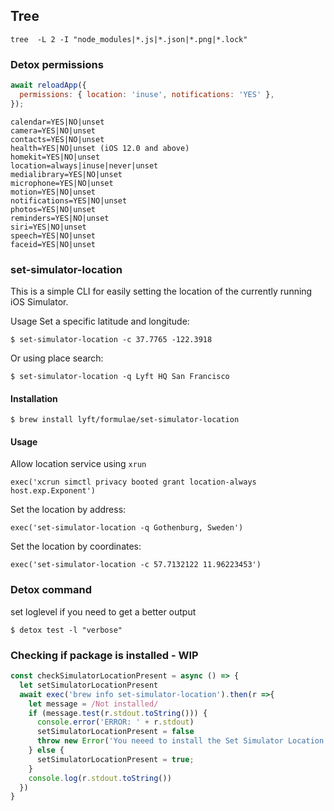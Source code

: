 

## Tree

```
tree  -L 2 -I "node_modules|*.js|*.json|*.png|*.lock"
```


### Detox permissions

```js
await reloadApp({
  permissions: { location: 'inuse', notifications: 'YES' },
});
```

```
calendar=YES|NO|unset
camera=YES|NO|unset
contacts=YES|NO|unset
health=YES|NO|unset (iOS 12.0 and above)
homekit=YES|NO|unset
location=always|inuse|never|unset
medialibrary=YES|NO|unset
microphone=YES|NO|unset
motion=YES|NO|unset
notifications=YES|NO|unset
photos=YES|NO|unset
reminders=YES|NO|unset
siri=YES|NO|unset
speech=YES|NO|unset
faceid=YES|NO|unset
```


### set-simulator-location
This is a simple CLI for easily setting the location of the currently running iOS Simulator.

Usage
Set a specific latitude and longitude:
```
$ set-simulator-location -c 37.7765 -122.3918
```
Or using place search:
```
$ set-simulator-location -q Lyft HQ San Francisco
```
#### Installation
```
$ brew install lyft/formulae/set-simulator-location
```
#### Usage
Allow location service using `xrun`
```
exec('xcrun simctl privacy booted grant location-always host.exp.Exponent')
```

Set the location by address:
```
exec('set-simulator-location -q Gothenburg, Sweden')
```

Set the location by coordinates:
```
exec('set-simulator-location -c 57.7132122 11.96223453')
```
### Detox command
set loglevel if you need to get a better output
```
$ detox test -l "verbose"
```

### Checking if package is installed - WIP
```js
const checkSimulatorLocationPresent = async () => {
  let setSimulatorLocationPresent
  await exec('brew info set-simulator-location').then(r =>{
    let message = /Not installed/
    if (message.test(r.stdout.toString())) {
      console.error('ERROR: ' + r.stdout)
      setSimulatorLocationPresent = false
      throw new Error('You neeed to install the Set Simulator Location package using "brew install set-simulator-location"')
    } else {
      setSimulatorLocationPresent = true;
    }
    console.log(r.stdout.toString())
  })
}
```
